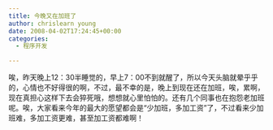 ```yaml
---
title: 今晚又在加班了
author: chrislearn young
date: 2008-04-02T17:24:45+00:00
categories:
  - 程序开发

---
```

唉，昨天晚上12：30半睡觉的，早上7：00不到就醒了，所以今天头脑就晕乎乎的，心情也不好得很的啊，不过，最不幸的是，晚上到现在还在加班，唉，累啊，现在真担心这样下去会猝死哦，想想就心里怕怕的。还有几个同事也在抱怨老加班呢。唉，大家看来今年的最大的愿望都会是“少加班，多加工资”了，不过看来少加班难，多加工资更难，甚至加工资都难啊！
<!--more-->